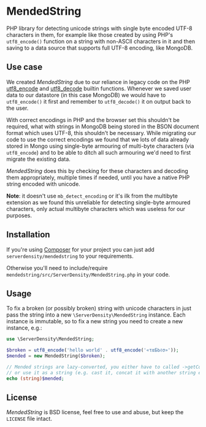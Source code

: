 MendedString
============

PHP library for detecting unicode strings with single byte encoded UTF-8 characters in them,
for example like those created by using PHP's `utf8_encode()` function on a string with non-ASCII
characters in it and then saving to a data source that supports full UTF-8 encoding, like MongoDB.

Use case
--------

We created *MendedString* due to our reliance in legacy code on the PHP [utf8_encode](http://php.net/utf8_encode) and [utf8_decode](http://php.net/utf8_decode) builtin functions. Whenever we saved user data to our datastore (in this case MongoDB) we would have to `utf8_encode()` it first and remember to `utf8_decode()` it on output back to the user.

With correct encodings in PHP and the browser set this shouldn't be required, what with strings in MongoDB being stored in the BSON document format which uses UTF-8, this shouldn't be necessary. While migrating our code to use the correct encodings we found that we lots of data already stored in Mongo using single-byte armouring of multi-byte characters (via `utf8_encode`) and to be able to ditch all such armouring we'd need to first migrate the existing data.

*MendedString* does this by checking for these characters and decoding them appropriately, multiple times if needed, until you have a native PHP string encoded with unicode.

**Note**: it doesn't use `mb_detect_encoding` or it's ilk from the multibyte extension as we found this unreliable for detecting single-byte armoured characters, only actual multibyte characters which was useless for our purposes.


Installation
------------

If you're using [Composer](http://getcomposer.org/) for your project you can just add `serverdensity/mendedstring` to your requirements.

Otherwise you'll need to include/require `mendedstring/src/ServerDensity/MendedString.php` in your code.

Usage
-----

To fix a broken (or possibly broken) string with unicode characters in just pass the string into a new `\ServerDensity\MendedString` instance.
Each instance is immutable, so to fix a new string you need to create a new instance, e.g.:

```php
use \ServerDensity\MendedString;

$broken = utf8_encode('hello world' . utf8_encode('«ταБЬℓσ»'));
$mended = new MendedString($broken);

// Mended strings are lazy-converted, you either have to called ->getConverted()
// or use it as a string (e.g. cast it, concat it with another string etc.) like so:
echo (string)$mended;
```

License
-------

*MendedString* is BSD license, feel free to use and abuse, but keep the `LICENSE` file intact.
